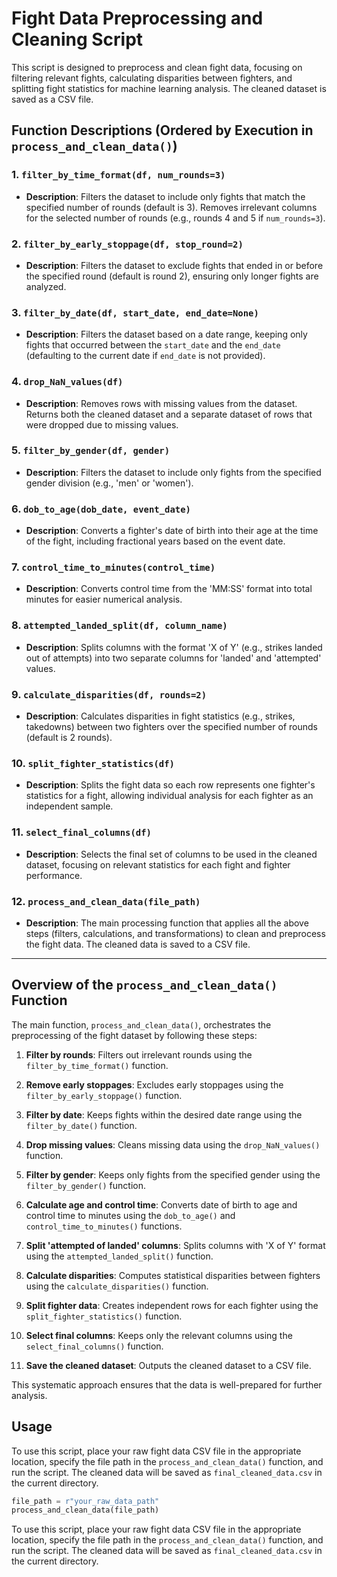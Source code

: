 # Fight Data Preprocessing and Cleaning Script

This script is designed to preprocess and clean fight data, focusing on filtering relevant fights, calculating disparities between fighters, and splitting fight statistics for machine learning analysis. The cleaned dataset is saved as a CSV file.

## Function Descriptions (Ordered by Execution in `process_and_clean_data()`)

### 1. `filter_by_time_format(df, num_rounds=3)`
- **Description**: Filters the dataset to include only fights that match the specified number of rounds (default is 3). Removes irrelevant columns for the selected number of rounds (e.g., rounds 4 and 5 if `num_rounds=3`).

### 2. `filter_by_early_stoppage(df, stop_round=2)`
- **Description**: Filters the dataset to exclude fights that ended in or before the specified round (default is round 2), ensuring only longer fights are analyzed.

### 3. `filter_by_date(df, start_date, end_date=None)`
- **Description**: Filters the dataset based on a date range, keeping only fights that occurred between the `start_date` and the `end_date` (defaulting to the current date if `end_date` is not provided).

### 4. `drop_NaN_values(df)`
- **Description**: Removes rows with missing values from the dataset. Returns both the cleaned dataset and a separate dataset of rows that were dropped due to missing values.

### 5. `filter_by_gender(df, gender)`
- **Description**: Filters the dataset to include only fights from the specified gender division (e.g., 'men' or 'women').

### 6. `dob_to_age(dob_date, event_date)`
- **Description**: Converts a fighter's date of birth into their age at the time of the fight, including fractional years based on the event date.

### 7. `control_time_to_minutes(control_time)`
- **Description**: Converts control time from the 'MM:SS' format into total minutes for easier numerical analysis.

### 8. `attempted_landed_split(df, column_name)`
- **Description**: Splits columns with the format 'X of Y' (e.g., strikes landed out of attempts) into two separate columns for 'landed' and 'attempted' values.

### 9. `calculate_disparities(df, rounds=2)`
- **Description**: Calculates disparities in fight statistics (e.g., strikes, takedowns) between two fighters over the specified number of rounds (default is 2 rounds).

### 10. `split_fighter_statistics(df)`
- **Description**: Splits the fight data so each row represents one fighter's statistics for a fight, allowing individual analysis for each fighter as an independent sample.

### 11. `select_final_columns(df)`
- **Description**: Selects the final set of columns to be used in the cleaned dataset, focusing on relevant statistics for each fight and fighter performance.

### 12. `process_and_clean_data(file_path)`
- **Description**: The main processing function that applies all the above steps (filters, calculations, and transformations) to clean and preprocess the fight data. The cleaned data is saved to a CSV file.

---

## Overview of the `process_and_clean_data()` Function

The main function, `process_and_clean_data()`, orchestrates the preprocessing of the fight dataset by following these steps:

1. **Filter by rounds**: Filters out irrelevant rounds using the `filter_by_time_format()` function.

2. **Remove early stoppages**: Excludes early stoppages using the `filter_by_early_stoppage()` function.

3. **Filter by date**: Keeps fights within the desired date range using the `filter_by_date()` function.

4. **Drop missing values**: Cleans missing data using the `drop_NaN_values()` function.

5. **Filter by gender**: Keeps only fights from the specified gender using the `filter_by_gender()` function.

6. **Calculate age and control time**: Converts date of birth to age and control time to minutes using the `dob_to_age()` and `control_time_to_minutes()` functions.

7. **Split 'attempted of landed' columns**: Splits columns with 'X of Y' format using the `attempted_landed_split()` function.

8. **Calculate disparities**: Computes statistical disparities between fighters using the `calculate_disparities()` function.

9. **Split fighter data**: Creates independent rows for each fighter using the `split_fighter_statistics()` function.

10. **Select final columns**: Keeps only the relevant columns using the `select_final_columns()` function.

11. **Save the cleaned dataset**: Outputs the cleaned dataset to a CSV file.

This systematic approach ensures that the data is well-prepared for further analysis.


## Usage

To use this script, place your raw fight data CSV file in the appropriate location, specify the file path in the `process_and_clean_data()` function, and run the script. The cleaned data will be saved as `final_cleaned_data.csv` in the current directory.

```python
file_path = r"your_raw_data_path"
process_and_clean_data(file_path)
```

To use this script, place your raw fight data CSV file in the appropriate location, specify the file path in the
`process_and_clean_data()` function, and run the script. The cleaned data will be saved as `final_cleaned_data.csv`
in the current directory.

